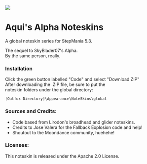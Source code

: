 ![](https://raw.githubusercontent.com/akym-tsubby/SM5-Aqui-Resources/main/Alpha%20Noteskin%20Logo.png?token=AMLY2AEFQXHDTLS7ECW42AC7WLAO2)

# Aqui's Alpha Noteskins
A global noteskin series for StepMania 5.3.

The sequel to SkyBlader07's Alpha.  
By the same person, really.

### Installation

Click the green button labelled "Code" and select "Download ZIP"  
After downloading the .ZIP file, be sure to put the  
noteskin folders under the global directory:

`[Outfox Directory]\Appearance\NoteSkins\global`

### Sources and Credits:
- Code based from Lirodon's broadhead and glider noteskins.
- Credits to Jose Valera for the Fallback Explosion code and help!
- Shoutout to the Moondance community, huehehe!
	
### Licenses:
This noteskin is released under the Apache 2.0 License.
